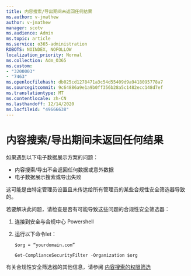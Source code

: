```yaml
---
title: 内容搜索/导出期间未返回任何结果
ms.author: v-jmathew
author: v-jmathew
manager: scotv
ms.audience: Admin
ms.topic: article
ms.service: o365-administration
ROBOTS: NOINDEX, NOFOLLOW
localization_priority: Normal
ms.collection: Adm_O365
ms.custom:
- "3200003"
- "7463"
ms.openlocfilehash: db025cd1278471a3c54d55409d9a9418095778a7
ms.sourcegitcommit: 9c64886a9e1a9b0ff356b28a5c1482ecc148d7ef
ms.translationtype: MT
ms.contentlocale: zh-CN
ms.lasthandoff: 12/14/2020
ms.locfileid: "49666638"
---
```

# <a name="no-results-returned-during-content-searchexport"></a>内容搜索/导出期间未返回任何结果

如果遇到以下电子数据展示方案的问题：

- 内容搜索/导出不会返回任何数据或意外数据
- 电子数据展示搜索或导出失败

这可能是由特定管理员设置且未传达给所有管理员的某些合规性安全筛选器导致的。

若要解决此问题，请检查是否有可能导致这些问题的合规性安全筛选器：

1. 连接到安全与合规中心 Powershell
2. 运行以下命令let：

    `$org = “yourdomain.com”`

    `Get-ComplianceSecurityFilter -Organization $org`

有关合规性安全筛选器的其他信息，请参阅 [内容搜索的权限筛选](https://docs.microsoft.com/microsoft-365/compliance/permissions-filtering-for-content-search)
